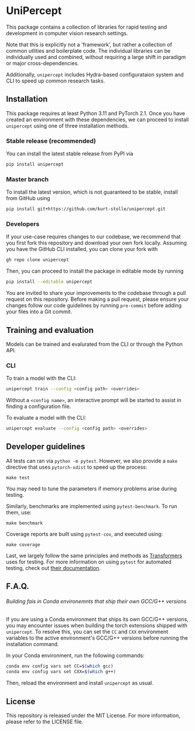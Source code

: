 # UniPercept

This package contains a collection of libraries for rapid testing and development in computer vision research settings. 

Note that this is explicitly not a 'framework', but rather a collection of common utlities and boilerplate code. 
The individual libraries can be individually used and combined, without requiring a large shift in paradigm or major cross-dependencies.

Additionally, `unipercept` includes Hydra-based configurataion system and CLI to speed up common research tasks.

## Installation

This package requires at least Python 3.11 and PyTorch 2.1. Once you have created an environment with these 
dependencies, we can proceed to install `unipercept` using one of three installation methods.

### Stable release (recommended)
You can install the latest stable release from PyPI via
```bash
pip install unipercept
```

### Master branch
To install the latest version, which is not guaranteed to be stable, install from GitHub using 
```bash
pip install git+https://github.com/kurt-stolle/unipercept.git
```

### Developers
If your use-case requires changes to our codebase, we recommend that you first fork this repository and download your
own fork locally. Assuming you have the GitHub CLI installed, you can clone your fork with
```bash
gh repo clone unipercept
```
Then, you can proceed to install the package in editable mode by running
```bash
pip install --editable unipercept
```
You are invited to share your improvements to the codebase through a pull request on this repository. 
Before making a pull request, please ensure your changes follow our code guidelines by running `pre-commit` before 
adding your files into a Git commit.

## Training and evaluation

Models can be trained and evalurated from the CLI or through the Python API. 

### CLI
To train a model with the CLI:
```bash
unipercept train --config <config path> <overrides>
```
Without a `<config name>`, an interactive prompt will be started to assist in finding a configuration file.

To evaluate a model with the CLI:
```bash
unipercept evaluate --config <config path> <overrides>
```

## Developer guidelines
All tests can ran via `python -m pytest`. 
However, we also provide a `make` directive that uses `pytorch-xdist` to speed up the process:
```
make test
```
You may need to tune the parameters if memory problems arise during testing. 

Similarly, benchmarks are implemented using `pytest-benchmark`. To run them, use:
```
make benchmark
```

Coverage reports are built using `pytest-cov`, and executed using:
```
make coverage
```

Last, we largely follow the same principles and methods as [Transformers](https://huggingface.co/docs/transformers) uses for testing. 
For more information on using `pytest` for automated testing, check out [their documentation](https://huggingface.co/transformers/v3.4.0/testing.html).

## F.A.Q.

###### Building fais in Conda environemnts that ship their own GCC/G++ versions

If you are using a Conda environment that ships its own GCC/G++ versions, you may encounter issues when building the
torch extensions shipped with `unipercept`. To resolve this, you can set the `CC` and `CXX` environment variables to the
active environment's GCC/G++ versions before running the installation command. 

In your Conda environment, run the following commands:

```bash
conda env config vars set CC=$(which gcc)
conda env config vars set CXX=$(which g++)
```

Then, reload the environment and install `unipercept` as usual.
## License

This repository is released under the MIT License. For more information, please refer to the LICENSE file.
